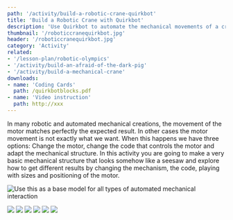 ```yaml
---
path: '/activity/build-a-robotic-crane-quirkbot'
title: 'Build a Robotic Crane with Quirkbot'
description: 'Use Quirkbot to automate the mechanical movements of a crane.'
thumbnail: '/roboticcranequirkbot.jpg'
header: '/roboticcranequirkbot.jpg'
category: 'Activity'
related:
- '/lesson-plan/robotic-olympics'
- '/activity/build-an-afraid-of-the-dark-pig'
- '/activity/build-a-mechanical-crane'
downloads:
- name: 'Coding Cards'
  path: /quirkbotblocks.pdf
- name: 'Video instruction'
  path: http://xxx
---
```


<section component="youtube" url="https://youtu.be/ubChdzfykHg"></section>

In many robotic and automated mechanical creations, the movement of the motor matches perfectly the expected result. In other cases the motor movement is not exactly what we want. When this happens we have three options: Change the motor, change the code that controls the motor and adapt the mechanical structure. In this activity you are going to make a very basic mechanical structure that looks somehow like a seesaw and explore how to get different results by changing the mechanism, the code, playing with sizes and positioning of the motor.

![Use this as a base model for all types of automated mechanical interaction](/roboticcranequirkbot.jpg)

<section component="gallery">

![](/shake.png)
![](/backandforth.png)
![](/sweep.png)
![](/touchtrap.png)
![](/touchholdposition.png)
![](/touchtoswitchposition.png)

</section>
